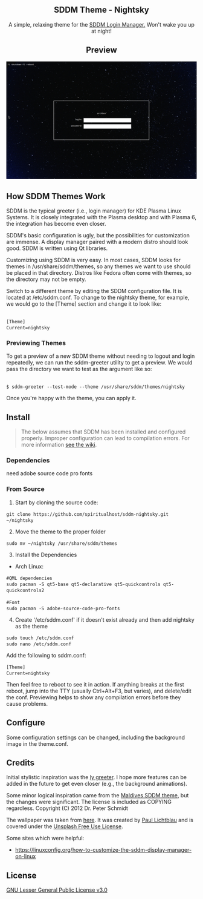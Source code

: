 <h2 align="center"> SDDM Theme - Nightsky </h2>

<p align=center>
 A simple, relaxing theme for the <a href="https://github.com/sddm/sddm">SDDM Login Manager.</a> Won't wake you up at night!
</p>

<h2 align=center>Preview</h2>
<center>
<img src="./preview.png" alt="preview-1">
</center>

## How SDDM Themes Work

SDDM is the typical greeter (i.e., login manager) for KDE Plasma Linux Systems. It is closely integrated with the Plasma desktop and with Plasma 6, the integration has become even closer. 

SDDM's basic configuration is ugly, but the possibilities for customization are immense. A display manager paired with a modern distro should look good. SDDM is written using Qt libraries.  

Customizing using SDDM is very easy. In most cases, SDDM looks for themes in /usr/share/sddm/themes, so any themes we want to use should be placed in that directory. Distros like Fedora often come with themes, so the directory may not be empty. 

Switch to a different theme by editing the SDDM configuration file. It is located at /etc/sddm.conf. To change to the nightsky theme, for example, we would go to the [Theme] section and change it to look like:

```

[Theme]
Current=nightsky

```

### Previewing Themes

To get a preview of a new SDDM theme without needing to logout and login repeatedly, we can run the sddm-greeter utility to get a preview. We would pass the directory we want to test as the argument like so:

```

$ sddm-greeter --test-mode --theme /usr/share/sddm/themes/nightsky

```

Once you're happy with the theme, you can apply it.


## Install 

> The below assumes that SDDM has been installed and configured properly. Improper configuration can lead to compilation errors. For more information [see the wiki](https://wiki.archlinux.org/title/SDDM). 

### Dependencies

need adobe source code pro fonts

### From Source

1. Start by cloning the source code:

```
git clone https://github.com/spiritualhost/sddm-nightsky.git ~/nightsky
```

2. Move the theme to the proper folder

```
sudo mv ~/nightsky /usr/share/sddm/themes
```

3. Install the Dependencies

- Arch Linux:
```
#QML dependencies
sudo pacman -S qt5-base qt5-declarative qt5-quickcontrols qt5-quickcontrols2

#Font
sudo pacman -S adobe-source-code-pro-fonts
```

4. Create '/etc/sddm.conf' if it doesn't exist already and then add nightsky as the theme

```
sudo touch /etc/sddm.conf
sudo nano /etc/sddm.conf
```

Add the following to sddm.conf:

```
[Theme]
Current=nightsky
```

Then feel free to reboot to see it in action. If anything breaks at the first reboot, jump into the TTY (usually Ctrl+Alt+F3, but varies), and delete/edit the conf. Previewing helps to show any compilation errors before they cause problems. 

## Configure

Some configuration settings can be changed, including the background image in the theme.conf. 

## Credits

Initial stylistic inspiration was the [ly greeter](https://github.com/fairyglade/ly). I hope more features can be added in the future to get even closer (e.g., the background animations).  

Some minor logical inspiration came from the [Maldives SDDM theme](https://github.com/ArtemSmaznov/SDDM-themes.git), but the changes were significant. The license is included as COPYING regardless. Copyright (C) 2012 Dr. Peter Schmidt

The wallpaper was taken from [here](https://unsplash.com/photos/cluster-of-stars-in-the-sky-qVotvbsuM_c). It was created by [Paul Lichtblau](https://unsplash.com/@laup) and is covered under the [Unsplash Free Use License](https://unsplash.com/license). 


Some sites which were helpful:
- https://linuxconfig.org/how-to-customize-the-sddm-display-manager-on-linux


## License

[GNU Lesser General Public License v3.0](LICENSE)
